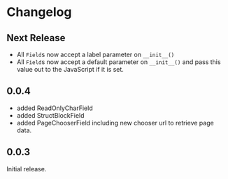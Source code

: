 # Changelog

## Next Release

* All `Field`s now accept a label parameter on `__init__()`
* All `Field`s now accept a default parameter on `__init__()` and pass this value out to the JavaScript if it is set.

## 0.0.4

* added ReadOnlyCharField
* added StructBlockField
* added PageChooserField including new chooser url to retrieve page data.

## 0.0.3

Initial release.